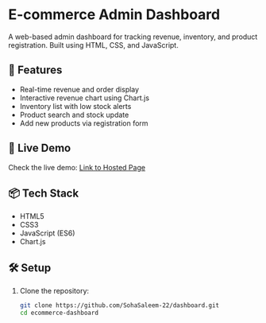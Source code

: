 # E-commerce Admin Dashboard

A web-based admin dashboard for tracking revenue, inventory, and product registration. Built using HTML, CSS, and JavaScript.

## 🌟 Features

- Real-time revenue and order display
- Interactive revenue chart using Chart.js
- Inventory list with low stock alerts
- Product search and stock update
- Add new products via registration form

## 🚀 Live Demo

Check the live demo: [Link to Hosted Page](https://your-netlify-or-github-link)

## 📦 Tech Stack

- HTML5
- CSS3
- JavaScript (ES6)
- Chart.js

## 🛠️ Setup

1. Clone the repository:
   ```bash
   git clone https://github.com/SohaSaleem-22/dashboard.git
   cd ecommerce-dashboard
